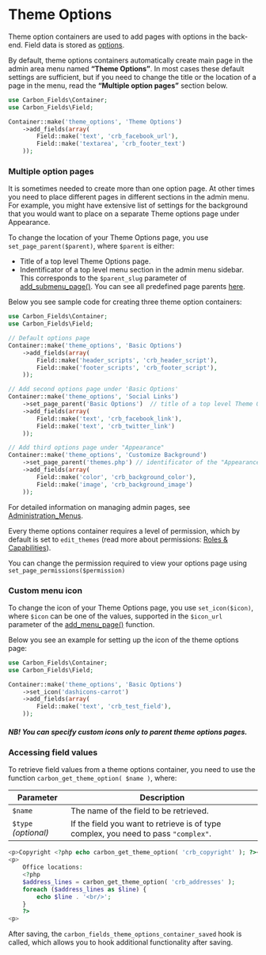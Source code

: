 # Theme Options

Theme option containers are used to add pages with options in the back-end. Field data is stored as [options](http://codex.wordpress.org/Option_Reference).

By default, theme options containers automatically create main page in the admin area menu named **“Theme Options”**. In most cases these default settings are sufficient, but if you need to change the title or the location of a page in the menu, read the **“Multiple option pages”** section below.

```php
use Carbon_Fields\Container;
use Carbon_Fields\Field;

Container::make('theme_options', 'Theme Options')
	->add_fields(array(
		Field::make('text', 'crb_facebook_url'),
		Field::make('textarea', 'crb_footer_text')
	));
```

### Multiple option pages

It is sometimes needed to create more than one option page. At other times you need to place different pages in different sections in the admin menu. For example, you might have extensive list of settings for the background that you would want to place on a separate Theme options page under Appearance.

To change the location of your Theme Options page, you use `set_page_parent($parent)`, where `$parent` is either:

* Title of a top level Theme Options page.
* Indentificator of a top level menu section in the admin menu sidebar. This corresponds to the `$parent_slug` parameter of [add_submenu_page()](http://codex.wordpress.org/Function_Reference/add_submenu_page). You can see all predefined page parents [here](http://codex.wordpress.org/Function_Reference/add_submenu_page#Parameters).

Below you see sample code for creating three theme option containers:

```php
use Carbon_Fields\Container;
use Carbon_Fields\Field;

// Default options page
Container::make('theme_options', 'Basic Options')
	->add_fields(array(
		Field::make('header_scripts', 'crb_header_script'),
		Field::make('footer_scripts', 'crb_footer_script'),
	));

// Add second options page under 'Basic Options'
Container::make('theme_options', 'Social Links')
	->set_page_parent('Basic Options')	// title of a top level Theme Options page
	->add_fields(array(
		Field::make('text', 'crb_facebook_link'),
		Field::make('text', 'crb_twitter_link')
	));

// Add third options page under "Appearance"
Container::make('theme_options', 'Customize Background')
	->set_page_parent('themes.php')	// identificator of the "Appearance" admin section
	->add_fields(array(
		Field::make('color', 'crb_background_color'),
		Field::make('image', 'crb_background_image')
	));
```

For detailed information on managing admin pages, see [Administration_Menus](http://codex.wordpress.org/Administration_Menus).

Every theme options container requires a level of permission, which by default is set to `edit_themes` (read more about permissions: [Roles & Capabilities](http://codex.wordpress.org/Roles_and_Capabilities)).

You can change the permission required to view your options page using `set_page_permissions($permission)`

### Custom menu icon

To change the icon of your Theme Options page, you use `set_icon($icon)`, where `$icon` can be one of the values, supported in the `$icon_url` parameter of the [add_menu_page()](http://codex.wordpress.org/Function_Reference/add_menu_page) function.

Below you see an example for setting up the icon of the theme options page:

```php
use Carbon_Fields\Container;
use Carbon_Fields\Field;

Container::make('theme_options', 'Basic Options')
	->set_icon('dashicons-carrot')
	->add_fields(array(
		Field::make('text', 'crb_test_field'),
	));
```

##### NB! You can specify custom icons only to parent theme options pages.

### Accessing field values

To retrieve field values from a theme options container, you need to use the function `carbon_get_theme_option( $name )`, where:

| Parameter            | Description                                                                         |
| -------------------- | ----------------------------------------------------------------------------------- |
| `$name`              | The name of the field to be retrieved.                                              |
| `$type` *(optional)* | If the field you want to retrieve is of type complex, you need to pass `"complex"`. |

```php
<p>Copyright <?php echo carbon_get_theme_option( 'crb_copyright' ); ?></p>
<p>
	Office locations:
	<?php 
	$address_lines = carbon_get_theme_option( 'crb_addresses' );
	foreach ($address_lines as $line) {
		echo $line . '<br/>';
	}
	?>
<p>
```

After saving, the `carbon_fields_theme_options_container_saved` hook is called, which allows you to hook additional functionality after saving.